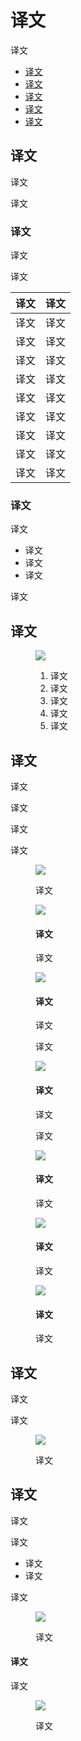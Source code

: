 <div class="article__intro">

[en]: <> (Android permissions)
# 译文

[en]: <> (Permission requests should be simple, transparent, and understandable.)
译文

<nav>

[en]: <> (Usage)
[en]: <> (Anatomy)
[en]: <> (Request types)
[en]: <> (Runtime permissions)
[en]: <> (Denied permissions)
* [译文](#usage)
* [译文](#anatomy)
* [译文](#request-types)
* [译文](#runtime-permissions)
* [译文](#denied-permissions)

</nav>

</div><div class="article__body">

[en]: <> (Usage)
<h2 id="usage">译文</h2>

[en]: <> (Android apps have limited permissions associated with them by default. If your app selected to apply “normal” permissions, the system automatically grants those without user input.)
译文

[en]: <> (For permissions that extend beyond the scope of normal permissions, the user must explicitly grant those permissions. These are classified according to the following groups.)
译文

[en]: <> (Permission groups)
### 译文

<div class="mdui-row-sm-2"><div class="mdui-col">

[en]: <> (Permissions are divided into nine groups, allowing users to grant all permissions encompassed by a single action by bundling them together as a group.)
译文

[en]: <> (For example, to provide a user with permission to view, edit, and add Contacts, it’s more efficient to group these permissions into a single permission group \(called Contacts\) than to request each individually.)
译文

</div><div class="mdui-col">

[en]: <> (Permission Group   | Description)
[en]: <> (---------          |----------)
[en]: <> (Calendar           | Managing calendars)
[en]: <> (Camera             | Taking photos and recording videos)
[en]: <> (Contacts           | Managing contacts)
[en]: <> (Location           | Current device location)
[en]: <> (Microphone         | Audio recording)
[en]: <> (Phone              | Dialing and managing phone calls)
[en]: <> (Body Sensors       | Heart rate and similar data)
[en]: <> (SMS                | Sending and viewing messages)
[en]: <> (Storage            | Storage)

译文     | 译文
--------|----------
译文     | 译文
译文     | 译文
译文     | 译文
译文     | 译文
译文     | 译文
译文     | 译文
译文     | 译文
译文     | 译文
译文     | 译文

</div></div>

[en]: <> (Demonstrated intent)
### 译文

[en]: <> (A user may perform an action that demonstrates clear intent, such as:)
译文

[en]: <> (Taking a picture)
[en]: <> (Selecting a contact)
[en]: <> (Starting a call or text message)
* 译文
* 译文
* 译文

[en]: <> (In these cases, the user’s action clearly demonstrates their intent, and no permission dialog is needed or authorized.)
译文

[en]: <> (Anatomy)
<h2 id="anatomy">译文</h2>

<figure>

![]({assets_path}/platform-guidance/android-permissions/as-permissions-anatomy.png)

<figcaption>

[en]: <> (Permission group icon)
[en]: <> (App name)
[en]: <> (“Never ask again” check box \(This is displayed if a user denies a permission twice\))
[en]: <> (Indicator for multiple dialogs)
[en]: <> (Action)
1. 译文
2. 译文
3. 译文
4. 译文
5. 译文

</figcaption></figure>

[en]: <> (Request types)
<h2 id="request-types">译文</h2>

[en]: <> (Your permissions strategy depends on the clarity and importance of the permission type you are requesting. Each strategy offers a different way of introducing permissions to the user.)
译文

[en]: <> (*Critical permissions* should be requested up-front.)
译文

[en]: <> (*Secondary permissions* may be requested in-context.)
译文

[en]: <> (Permissions that are less clear should provide education about what the permission involves, whether done up-front or in context.)
译文

<figure>

![]({assets_path}/platform-guidance/android-permissions/communication-permissions-request-chart.png)

<figcaption>

[en]: <> (Determine the clarity and importance level of each permission.)
译文

</figcaption></figure>

<div class="mdui-row-sm-2"><div class="mdui-col">

<figure>

![]({assets_path}/platform-guidance/android-permissions/communication-permissions-request1.png)

<figcaption>

[en]: <> (Educate before asking)
#### 译文

[en]: <> (If your app has a “warm welcome,” use it to explain what your app does and why unexpected permissions will be requested.)
译文

</figcaption></figure>

</div><div class="mdui-col">

<figure>

![]({assets_path}/platform-guidance/android-permissions/communication-permissions-request2.png)

<figcaption>

[en]: <> (Ask up-front)
#### 译文

[en]: <> (Only ask for critical and obvious permissions on first launch.)
译文

[en]: <> (Because users expect a messaging app to request SMS permissions, requesting it up-front makes sense.)
译文

</figcaption></figure>

</div></div>

<div class="mdui-row-sm-2"><div class="mdui-col">

<figure>

![]({assets_path}/platform-guidance/android-permissions/communication-permissions-request3.png)

<figcaption>

[en]: <> (Ask in context)
#### 译文

[en]: <> (Wait until a feature is invoked to request permission.)
译文

[en]: <> (Users are more likely to allow a permission when they want to use the feature it enables.)
译文

</figcaption></figure>

</div><div class="mdui-col">

<figure>

![]({assets_path}/platform-guidance/android-permissions/communication-permissions-request4.png)

<figcaption>

[en]: <> (Educate in context)
#### 译文

[en]: <> (Explaining a permission in context helps gauge user interest and improve comprehension of the permission.)
译文

</figcaption></figure>

</div></div>

<div class="mdui-row-sm-2"><div class="mdui-col">

<figure>

![]({assets_path}/platform-guidance/android-permissions/communication-permissions-request5.png)

<figcaption>

[en]: <> (Provide an immediate benefit)
#### 译文

[en]: <> (Provide instant gratification to make accepting a permission feel justified.)
译文

</figcaption></figure>

</div><div class="mdui-col">

<figure>

![]({assets_path}/platform-guidance/android-permissions/communication-permissions-request6a.png)

<figcaption>

[en]: <> (Only ask for relevant permissions)
#### 译文

[en]: <> (When more than one permission is needed for a feature to work, only ask for those permissions and nothing else.)
译文

</figcaption></figure>

</div></div>

[en]: <> (Runtime permissions)
<h2 id="runtime-permissions">译文</h2>

<div class="mdui-row-sm-2"><div class="mdui-col">

[en]: <> (Apps may request permission to access information or use device capabilities at any time after installation. When a user needs to perform an action in an app, such as using the device camera, the app may request permission at that moment.)
译文

[en]: <> (Users may also allow or deny the permissions of any app from Android Settings anytime after installation.)
译文

</div><div class="mdui-col">

<figure>

![]({assets_path}/platform-guidance/android-permissions/communication-permissions-runtime1.png)

<figcaption>

[en]: <> (Example of an app requesting permission)
译文

</figcaption></figure>

</div></div>

[en]: <> (Denied permissions)
<h2 id="denied-permissions">译文</h2>

<div class="mdui-row-sm-2"><div class="mdui-col">

[en]: <> (Provide feedback whenever a permission is denied. Because denying permissions may prevent a feature from working as intended, whenever a permission is denied it should be explained to the user.)
译文

[en]: <> (Permission denials occur in one of two ways:)
译文

[en]: <> (A permission request is denied by the user)
[en]: <> (A permission is silently denied without warning because a user once selected “Don’t ask again” from a previous permission request)
* 译文
* 译文

[en]: <> (To ensure that features requiring permission always behave as intended, the app should state that permission is needed and provide a way to allow it.)
译文

</div><div class="mdui-col">

<figure>

![]({assets_path}/platform-guidance/android-permissions/communication-permissions-deny1.png)

<figcaption>

[en]: <> (A snackbar displays the need for permission in order to use an audio feature.)
译文

</figcaption></figure>

</div></div>

<div class="mdui-row-sm-2"><div class="mdui-col">

[en]: <> (Critical permissions)
#### 译文

[en]: <> (If the app can no longer run because a critical permission has been denied, explain why that permission must be allowed and offer a button to open Settings so the user can allow it.)
译文

</div><div class="mdui-col">

<figure>

![]({assets_path}/platform-guidance/android-permissions/communication-permissions-deny2.png)

<figcaption>

[en]: <> (A screen explains that a permission is needed for an app to function, with a link to allow that permission in Settings.)
译文

</figcaption></figure>

</div></div>
</div>
